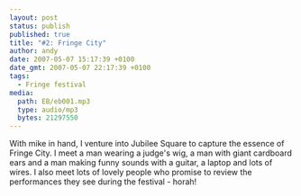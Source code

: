 ```yaml
---
layout: post
status: publish
published: true
title: "#2: Fringe City"
author: andy
date: 2007-05-07 15:17:39 +0100
date_gmt: 2007-05-07 22:17:39 +0100
tags:
  - Fringe festival
media:
  path: EB/eb001.mp3
  type: audio/mp3
  bytes: 21297550
---
```

With mike in hand, I venture into Jubilee Square to capture the essence of 
Fringe City. I meet a man wearing a judge's wig, a man with giant cardboard 
ears and a man making funny sounds with a guitar, a laptop and lots of wires. 
I also meet lots of lovely people who promise to review the performances they 
see during the festival - horah!

